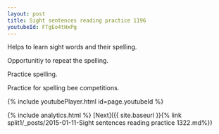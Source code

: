 ```yaml
---
layout: post
title: Sight sentences reading practice 1196
youtubeId: FTgEo4tHxPg
---
```

 
 
Helps to learn sight words and their spelling.

Opportunitiy to repeat the spelling. 

Practice spelling. 
 
Practice for spelling bee competitions. 
 
{% include youtubePlayer.html id=page.youtubeId %}
 
 
{% include analytics.html %} 
[Next]({{ site.baseurl }}{% link  split1/_posts/2015-01-11-Sight sentences reading practice 1322.md%})
 
